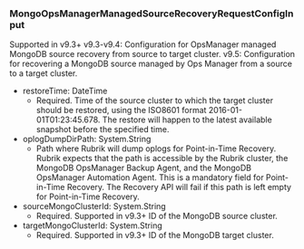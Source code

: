 ### MongoOpsManagerManagedSourceRecoveryRequestConfigInput
Supported in v9.3+
  v9.3-v9.4: Configuration for OpsManager managed MongoDB source recovery from source to target cluster.
  v9.5: Configuration for recovering a MongoDB source managed by Ops Manager from a source to a target cluster.

- restoreTime: DateTime
  - Required. Time of the source cluster to which the target cluster should be restored, using the ISO8601 format 2016-01-01T01:23:45.678. The restore will happen to the latest available snapshot before the specified time.
- oplogDumpDirPath: System.String
  - Path where Rubrik will dump oplogs for Point-in-Time Recovery. Rubrik expects that the path is accessible by the Rubrik cluster, the MongoDB OpsManager Backup Agent, and the MongoDB OpsManager Automation Agent. This is a mandatory field for Point-in-Time Recovery. The Recovery API will fail if this path is left empty for Point-in-Time Recovery.
- sourceMongoClusterId: System.String
  - Required. Supported in v9.3+
      ID of the MongoDB source cluster.
- targetMongoClusterId: System.String
  - Required. Supported in v9.3+
      ID of the MongoDB target cluster.
